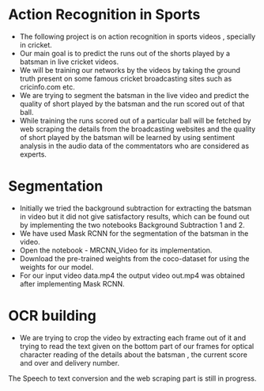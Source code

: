 # Action Recognition in Sports

* The following project is on action recognition in sports videos , specially in cricket.
* Our main goal is to predict the runs out of the shorts played by a batsman in live cricket videos.
* We will be training our networks by the videos by taking the ground truth present on some famous cricket broadcasting sites such as cricinfo.com etc.
* We are trying to segment the batsman in the live video and predict the quality of short played by the batsman and the run scored out of that ball.
* While training the runs scored out of a particular ball will be fetched by web scraping the details from the broadcasting websites and the quality of short played by the batsman will be learned by using sentiment analysis in the audio data of the commentators who are considered as experts.
# Segmentation 
* Initially we tried the background subtraction for extracting the batsman in video but it did not give satisfactory results, which can be found out by implementing the two notebooks Background Subtraction 1 and 2.
* We have used Mask RCNN for the segmentation of the batsman in the video.
* Open the notebook - MRCNN_Video for its implementation.
* Download the pre-trained weights from the coco-dataset for using the weights for our model.
* For our input video data.mp4 the output video out.mp4 was obtained after implementing Mask RCNN.

# OCR building
* We are trying to crop the video by extracting each frame out of it and trying to read the text given on the bottom part of our frames for optical character reading of the details about the batsman , the current score and over and delivery number.


The Speech to text conversion and the web scraping part is still in progress.


